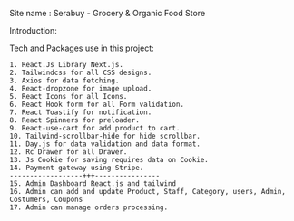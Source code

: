 Site name : Serabuy - Grocery & Organic Food Store 

Introduction:


Tech and Packages use in this project:

    1. React.Js Library Next.js.
    2. Tailwindcss for all CSS designs.
    3. Axios for data fetching.
    4. React-dropzone for image upload.
    5. React Icons for all Icons.
    6. React Hook form for all Form validation.
    7. React Toastify for notification.
    8. React Spinners for preloader.
    9. React-use-cart for add product to cart.
    10. Tailwind-scrollbar-hide for hide scrollbar.
    11. Day.js for data validation and data format.
    12. Rc Drawer for all Drawer.
    13. Js Cookie for saving requires data on Cookie.
    14. Payment gateway using Stripe.
    ------------------+++----------------
    15. Admin Dashboard React.js and tailwind 
    16. Admin can add and update Product, Staff, Category, users, Admin, Costumers, Coupons
    17. Admin can manage orders processing.
